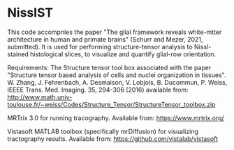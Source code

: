 # NisslST

This code accompnies the paper "The glial framework reveals white-mtter architecture in human and primate brains" (Schurr and Mezer, 2021, submitted).
It is used for performing structure-tensor analysis to Nissl-stained histological slices, to visualize and quantify glial-row orientation.

Requirements: 
The Structure tensor tool box associated with the paper "Structure tensor based analysis of cells and nuclei organization in tissues".
W. Zhang, J. Fehrenbach, A. Desmaison, V. Lobjois, B. Ducommun, P. Weiss, IEEEE Trans. Med. Imaging. 35, 294-306 (2016)
available from:
http://www.math.univ-toulouse.fr/~weiss/Codes/Structure_Tensor/StructureTensor_toolbox.zip

MRTrix 3.0 for running tracography. Available from: https://www.mrtrix.org/

Vistasoft MATLAB toolbox (specifically mrDiffusion) for visualizing tractography results. Available from: https://github.com/vistalab/vistasoft
